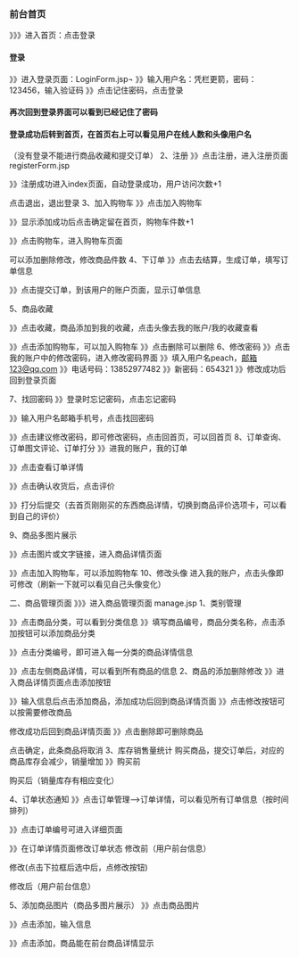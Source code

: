 ### 前台首页
》》》进入首页：点击登录
#### 登录
》》进入登录页面：LoginForm.jsp¬
》》输入用户名：凭栏更箭，密码：123456，输入验证码
》》点击记住密码，点击登录
#### 再次回到登录界面可以看到已经记住了密码
 
#### 登录成功后转到首页，在首页右上可以看见用户在线人数和头像用户名
（没有登录不能进行商品收藏和提交订单）
2、注册
》》点击注册，进入注册页面registerForm.jsp
 
》》注册成功进入index页面，自动登录成功，用户访问次数+1
 
点击退出，退出登录
3、加入购物车
》》点击加入购物车
 
》》显示添加成功后点击确定留在首页，购物车件数+1
 
》》点击购物车，进入购物车页面
 
可以添加删除修改，修改商品件数
4、下订单
》》点击去结算，生成订单，填写订单信息
 
》》点击提交订单，到该用户的账户页面，显示订单信息
 
5、商品收藏
 
》》点击收藏，商品添加到我的收藏，点击头像去我的账户/我的收藏查看
 
》》点击添加购物车，可以加入购物车
》》点击删除可以删除
6、修改密码
》》点击我的账户中的修改密码，进入修改密码界面
》》填入用户名peach，邮箱123@qq.com
》》电话号码：13852977482
》》新密码：654321
》》修改成功后回到登录页面
 
7、找回密码
》》登录时忘记密码，点击忘记密码
 
》》输入用户名邮箱手机号，点击找回密码
 
》》点击建议修改密码，即可修改密码，点击回首页，可以回首页
8、订单查询、订单图文评论、订单打分
》》进我的账户，我的订单
 
》》点击查看订单详情
 
》》点击确认收货后，点击评价
 
》》打分后提交（去首页刚刚买的东西商品详情，切换到商品评价选项卡，可以看到自己的评价）
 
9、商品多图片展示
 
》》点击图片或文字链接，进入商品详情页面
 
 
》》点击加入购物车，可以添加购物车
10、修改头像
进入我的账户，点击头像即可修改（刷新一下就可以看见自己头像变化）
 
二、商品管理页面
》》》进入商品管理页面 manage.jsp
1、类别管理
 
》》点击商品分类，可以看到分类信息
》》填写商品编号，商品分类名称，点击添加按钮可以添加商品分类

 
》》点击分类编号，即可进入每一分类的商品详情信息
 
》》点击左侧商品详情，可以看到所有商品的信息
2、商品的添加删除修改
》》进入商品详情页面点击添加按钮
 
》》输入信息后点击添加商品，添加成功后回到商品详情页面
》》点击修改按钮可以按需要修改商品
 
修改成功后回到商品详情页面
》》点击删除即可删除商品
 
点击确定，此条商品将取消
3、库存销售量统计
购买商品，提交订单后，对应的商品库存会减少，销量增加
》》购买前
 
 
购买后（销量库存有相应变化）
 
4、订单状态通知
》》点击订单管理—>订单详情，可以看见所有订单信息（按时间排列）
 
》》点击订单编号可进入详细页面
 
》》在订单详情页面修改订单状态
修改前（用户前台信息）
 
修改(点击下拉框后选中后，点修改按钮)
 
 
修改后（用户前台信息）
 
5、添加商品图片（商品多图片展示）
》》点击商品图片
 
》》点击添加，输入信息
 
》》点击添加，商品能在前台商品详情显示
 
 



